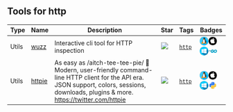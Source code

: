 
## Tools for http

| Type | Name | Description | Star | Tags | Badges |
| --- | --- | --- | --- | --- | --- |
|Utils|[wuzz](https://github.com/asciimoo/wuzz)|Interactive cli tool for HTTP inspection |![](https://img.shields.io/github/stars/asciimoo/wuzz?label=%20)|[`http`](/tags/http.md)|![linux](./images/linux.png)![macos](./images/apple.png)![windows](./images/windows.png)[![Go](./images/go.png)](/langs/Go.md)|
|Utils|[httpie](https://github.com/httpie/httpie)|As easy as /aitch-tee-tee-pie/ 🥧 Modern, user-friendly command-line HTTP client for the API era. JSON support, colors, sessions, downloads, plugins & more. https://twitter.com/httpie|![](https://img.shields.io/github/stars/httpie/httpie?label=%20)|[`http`](/tags/http.md)|![linux](./images/linux.png)![macos](./images/apple.png)![windows](./images/windows.png)[![Python](./images/python.png)](/langs/Python.md)|

